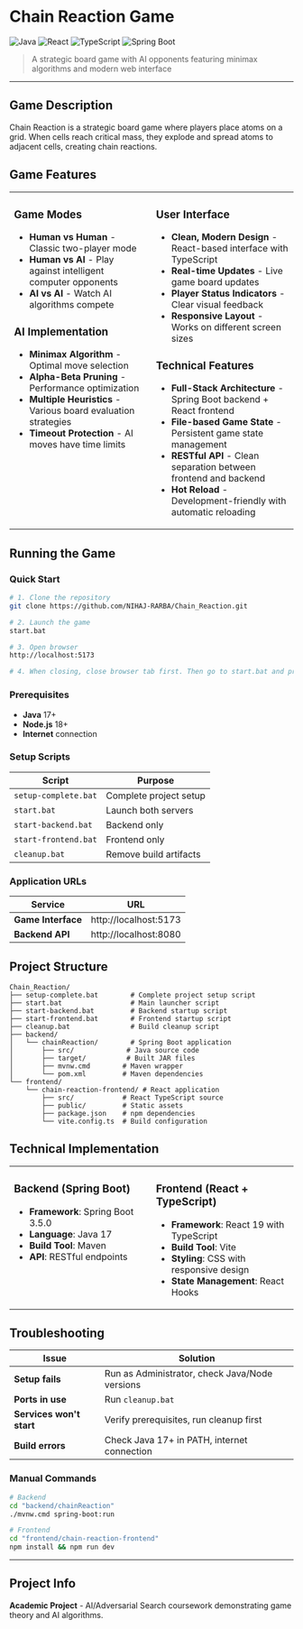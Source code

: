 # Chain Reaction Game

![Java](https://img.shields.io/badge/Java-17+-orange) ![React](https://img.shields.io/badge/React-19-blue) ![TypeScript](https://img.shields.io/badge/TypeScript-5.7-blue) ![Spring Boot](https://img.shields.io/badge/Spring%20Boot-3.5-green)

> A strategic board game with AI opponents featuring minimax algorithms and modern web interface

---

## Game Description

Chain Reaction is a strategic board game where players place atoms on a grid. When cells reach critical mass, they explode and spread atoms to adjacent cells, creating chain reactions.

## Game Features

<table width="100%">
<tr>
<td width="50%" valign="top">

<h3>Game Modes</h3>
<ul>
<li><strong>Human vs Human</strong> - Classic two-player mode</li>
<li><strong>Human vs AI</strong> - Play against intelligent computer opponents</li>  
<li><strong>AI vs AI</strong> - Watch AI algorithms compete</li>
</ul>

<h3>AI Implementation</h3>
<ul>
<li><strong>Minimax Algorithm</strong> - Optimal move selection</li>
<li><strong>Alpha-Beta Pruning</strong> - Performance optimization</li>
<li><strong>Multiple Heuristics</strong> - Various board evaluation strategies</li>
<li><strong>Timeout Protection</strong> - AI moves have time limits</li>
</ul>

</td>
<td width="50%" valign="top">

<h3>User Interface</h3>
<ul>
<li><strong>Clean, Modern Design</strong> - React-based interface with TypeScript</li>
<li><strong>Real-time Updates</strong> - Live game board updates</li>
<li><strong>Player Status Indicators</strong> - Clear visual feedback</li>
<li><strong>Responsive Layout</strong> - Works on different screen sizes</li>
</ul>

<h3>Technical Features</h3>
<ul>
<li><strong>Full-Stack Architecture</strong> - Spring Boot backend + React frontend</li>
<li><strong>File-based Game State</strong> - Persistent game state management</li>
<li><strong>RESTful API</strong> - Clean separation between frontend and backend</li>
<li><strong>Hot Reload</strong> - Development-friendly with automatic reloading</li>
</ul>

</td>
</tr>
</table>

## Running the Game

### Quick Start
```bash
# 1. Clone the repository
git clone https://github.com/NIHAJ-RARBA/Chain_Reaction.git

# 2. Launch the game
start.bat

# 3. Open browser
http://localhost:5173

# 4. When closing, close browser tab first. Then go to start.bat and press any key.
```

### Prerequisites
- **Java** 17+
- **Node.js** 18+
- **Internet** connection

### Setup Scripts
| Script | Purpose |
|--------|---------|
| `setup-complete.bat` | Complete project setup |
| `start.bat` | Launch both servers |
| `start-backend.bat` | Backend only |
| `start-frontend.bat` | Frontend only |
| `cleanup.bat` | Remove build artifacts |

### Application URLs
| Service | URL |
|---------|-----|
| **Game Interface** | http://localhost:5173 |
| **Backend API** | http://localhost:8080 |

## Project Structure

```
Chain_Reaction/
├── setup-complete.bat        # Complete project setup script
├── start.bat                 # Main launcher script
├── start-backend.bat         # Backend startup script
├── start-frontend.bat        # Frontend startup script
├── cleanup.bat               # Build cleanup script
├── backend/
│   └── chainReaction/        # Spring Boot application
│       ├── src/             # Java source code
│       ├── target/          # Built JAR files
│       ├── mvnw.cmd        # Maven wrapper
│       └── pom.xml         # Maven dependencies
└── frontend/
    └── chain-reaction-frontend/ # React application
        ├── src/            # React TypeScript source
        ├── public/         # Static assets
        ├── package.json    # npm dependencies
        └── vite.config.ts  # Build configuration
```

## Technical Implementation

<table>
<tr>
<td width="50%" valign="top">

### Backend (Spring Boot)
- **Framework**: Spring Boot 3.5.0
- **Language**: Java 17
- **Build Tool**: Maven
- **API**: RESTful endpoints

</td>
<td width="50%" valign="top">

### Frontend (React + TypeScript)
- **Framework**: React 19 with TypeScript
- **Build Tool**: Vite
- **Styling**: CSS with responsive design
- **State Management**: React Hooks

</td>
</tr>
</table>

## Troubleshooting

| Issue | Solution |
|-------|----------|
| **Setup fails** | Run as Administrator, check Java/Node versions |
| **Ports in use** | Run `cleanup.bat` |
| **Services won't start** | Verify prerequisites, run cleanup first |
| **Build errors** | Check Java 17+ in PATH, internet connection |

### Manual Commands
```bash
# Backend
cd "backend/chainReaction"
./mvnw.cmd spring-boot:run

# Frontend  
cd "frontend/chain-reaction-frontend"
npm install && npm run dev
```

---

## Project Info

**Academic Project** - AI/Adversarial Search coursework demonstrating game theory and AI algorithms.
